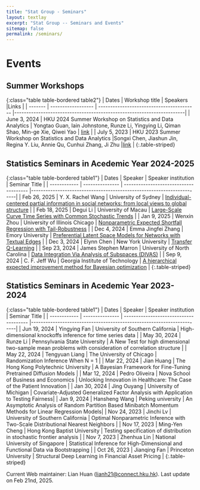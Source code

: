 ```yaml
---
title: "Stat Group - Seminars"
layout: textlay
excerpt: "Stat Group -- Seminars and Events"
sitemap: false
permalink: /seminars/
---
```


# Events

<style>
.table1 th:first-of-type {
  width: 12%;
}
.table1 th:nth-of-type(2) {
  width: 14%;
}
.table1 th:nth-of-type(3) {
  width: 30%;
}
.table1 th:nth-of-type(4) {
  width: 44%;
}
.table2 th:first-of-type {
  width: 12%;
}
.table2 th:nth-of-type(2) {
  width: 44%;
}
.table2 th:nth-of-type(3) {
  width: 38%;
}
.table2 th:nth-of-type(4) {
  width: 6%;
}
.table1 th, .table1 td {
  vertical-align: middle;
}
.table2 th, .table2 td {
  vertical-align: middle;
}
</style>

## Summer Workshops

{:class="table table-bordered table2"}
| Dates   |  Workshop title     | Speakers                        |Links                 |
| ------- | ------------------ | ----------------------------------------- |-----------------------------------------------------------------------|
| June 3, 2024  | HKU 2024 Summer Workshop on Statistics and Data Analytics | Yongtao Guan, Iain Johnstone, Runze Li, Yingying Li, Qiman Shao, Min-ge Xie, Qiwei Yao   | [link](https://hkubs-stat.github.io/HKU-2024-Summer-Workshop/)     |
| July 5, 2023  | HKU 2023 Summer Workshop on Statistics and Data Analytics  |Songxi Chen, Jiashun Jin, Regina Y. Liu, Annie Qu, Cunhui Zhang, Ji Zhu |[link](https://saasweb.hku.hk/workshop/sda2023/)   |
{:.table-striped}

## Statistics Seminars in Acedemic Year 2024-2025

{:class="table table-bordered table1"}
| Dates         | Speaker         | Speaker institution                    | Seminar Title  |
| ------------  | --------------- | -------------------------------------- |-----------------------------------------------------------------------|
| Feb 26, 2025 | Y. X. Rachel Wang | University of Sydney | [Individual-centered partial information in social networks: from local views to global structure](https://www.hkubs.hku.hk/event/individual-centered-partial-information-in-social-networks-from-local-views-to-global-structure/) |
| Feb 18, 2025 | Degui Li | University of Macau | [Large-Scale Curve Time Series with Common Stochastic Trends](https://www.hkubs.hku.hk/event/large-scale-curve-time-series-with-common-stochastic-trends/) |
| Jan 9, 2025 | Wenxin Zhou | University of Illinois Chicago | [Nonparametric Expected Shortfall Regression with Tail-Robustness](https://www.hkubs.hku.hk/event/nonparametric-expected-shortfall-regression-with-tail-robustness/) |
| Dec 4, 2024 | Emma Jingfei Zhang | Emory University | [Preferential Latent Space Models for Networks with Textual Edges](https://www.hkubs.hku.hk/event/preferential-latent-space-models-for-networks-with-textual-edges/) |
| Dec 3, 2024 | Elynn Chen | New York University | [Transfer Q-Learning](https://www.hkubs.hku.hk/event/transfer-q-learning/) |
| Sep 23, 2024 | James Stephen Marron | University of North Carolina | [Data Integration Via Analysis of Subspaces (DIVAS)](https://www.hkubs.hku.hk/event/data-integration-via-analysis-of-subspaces-divas/) |
| Sep 9, 2024 | C. F. Jeff Wu    | Georgia Institute of Technology | [A hierarchical expected improvement method for Bayesian optimization](https://www.hkubs.hku.hk/event/a-hierarchical-expected-improvement-method-for-bayesian-optimization/) |
{:.table-striped}

## Statistics Seminars in Acedemic Year 2023-2024

{:class="table table-bordered table1"}
| Dates         | Speaker         | Speaker institution                    | Seminar Title  |
| ------------  | --------------- | -------------------------------------- |-----------------------------------------------------------------------|
| Jun 19, 2024 | Yingying Fan    | University of Southern California | High-dimensional knockoffs inference for time series data |
| May 30, 2024  | Runze Li        | Pennsylvania State University | A New Test for high dimensional two-sample mean problems with consideration of correlation structure |
| May 22, 2024  | Tengyuan Liang  | The University of Chicago | Randomization Inference When N = 1 |
| Mar 22, 2024  | Jian Huang      | The Hong Kong Polytechnic University   | A Bayesian Framework for Fine-Tuning Pretrained Diffusion Models       |
| Mar 12, 2024  | Pedro Oliveira  | Nova School of Business and Economics  | Unlocking Innovation in Healthcare: The Case of the Patient Innovation |
| Jan 30, 2024  | Jing Ouyang     | University of Michigan                 | Covariate-Adjusted Generalized Factor Analysis with Application to Testing Fairness|
| Jan 9, 2024   | Hansheng Wang   | Peking university                      | An Asymptotic Analysis of Random Partition Based Minibatch Momentum Methods for Linear Regression Models|
| Nov 24, 2023  | Jinchi Lv       | University of Southern California      | Optimal Nonparametric Inference with Two-Scale Distributional Nearest Neighbors  |
| Nov 17, 2023  | Ming-Yen Cheng  | Hong Kong Baptist University           | Testing specification of distribution in stochastic frontier analysis            |
| Nov 7, 2023   | Zhenhua Lin     | National University of Singapore       | Statistical Inference for High-Dimensional and Functional Data via Bootstrapping |
| Oct 26, 2023  | Jianqing Fan    | Princeton University                   | Structural Deep Learning in Financial Asset Pricing                              |
{:.table-striped}

Current Web maintainer: Lian Huan (lianh21@connect.hku.hk). Last update on Feb 21nd, 2025.


